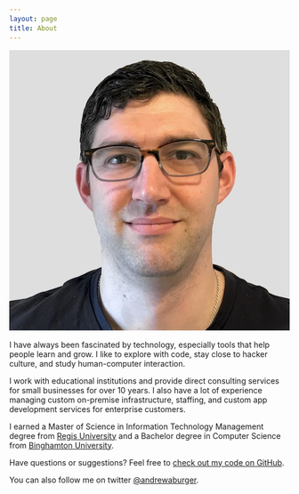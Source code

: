 ```yaml
---
layout: page
title: About
---
```


![This is a photo of me.](/assets/photo-about_me.jpg)

I have always been fascinated by technology, especially tools that help people learn and grow. I like to explore with code, stay close to hacker culture, and study human-computer interaction.

I work with educational institutions and provide direct consulting services for small businesses for over 10 years.  I also have a lot of experience managing custom on-premise infrastructure, staffing, and custom app development services for enterprise customers.

I earned a Master of Science in Information Technology Management degree from [Regis University](https://www.regis.edu) and a Bachelor degree in Computer Science from [Binghamton University](https://www.binghamton.edu).  

Have questions or suggestions? Feel free to [check out my code on GitHub](https://github.com/andrewburger).

You can also follow me on twitter [@andrewaburger](https://twitter.com/andrewaburger).
